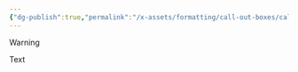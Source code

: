 ```yaml
---
{"dg-publish":true,"permalink":"/x-assets/formatting/call-out-boxes/call-out-gm-direction/"}
---
```



> [!warning]
> Text